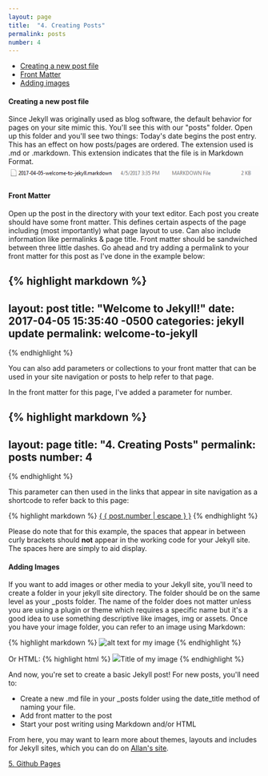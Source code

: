 ```yaml
---
layout: page
title:  "4. Creating Posts"
permalink: posts
number: 4
---
```

* [Creating a new post file](#new-file)
* [Front Matter](#front-matter)
* [Adding images](#images)

<h4 id="new-file">Creating a new post file</h4>
Since Jekyll was originally used as blog software, the default behavior for pages on your site mimic this. You'll see this with our "posts" folder. Open up this folder and you'll see two things:
Today's date begins the post entry. This has an effect on how posts/pages are ordered.
The extension used is .md or .markdown. This extension indicates that the file is in Markdown Format.

<img src="/img/directory.png">

<h4 id="front-matter">Front Matter</h4>
Open up the post in the directory with your text editor. Each post you create should have some front matter. This defines certain aspects of the page including (most importantly) what page layout to use. Can also include information like permalinks & page title. Front matter should be sandwiched between three little dashes. Go ahead and try adding a permalink to your front matter for this post as I've done in the example below:

{% highlight markdown %}
---
layout: post
title:  "Welcome to Jekyll!"
date:   2017-04-05 15:35:40 -0500
categories: jekyll update
permalink: welcome-to-jekyll
---
{% endhighlight %}

You can also add parameters or collections to your front matter that can be used in your site navigation or posts to help refer to that page.

In the front matter for this page, I've added a parameter for number. 

{% highlight markdown %}
---
layout: page
title:  "4. Creating Posts"
permalink: posts
number: 4
---
{% endhighlight %}

This parameter can then used in the links that appear in site navigation as a shortcode to refer back to this page:

{% highlight markdown %}
<a class="page-link" href="{ { post.url | relative_url } }">{ { post.number | escape } }</a></li>
{% endhighlight %}

Please do note that for this example, the spaces that appear in between curly brackets should <strong>not</strong> appear in the working code for your Jekyll site. The spaces here are simply to aid display.

<h4 id="images">Adding Images</h4>
If you want to add images or other media to your Jekyll site, you'll need to create a folder in your jekyll site directory. The folder should be on the same level as your _posts folder. The name of the folder does not matter unless you are using a plugin or theme which requires a specific name but it's a good idea to use something descriptive like images, img or assets. Once you have your image folder, you can refer to an image using Markdown:

{% highlight markdown %}
![alt text for my image](/images/my-image.jpg "Title of my image")
{% endhighlight %}

Or HTML:
{% highlight html %}
<img src="/images/my-image.jpg">Title of my image</img>
{% endhighlight %}

And now, you're set to create a basic Jekyll post! For new posts, you'll need to:
* Create a new .md file in your _posts folder using the date_title method of naming your file. 
* Add front matter to the post
* Start your post writing using Markdown and/or HTML

From here, you may want to learn more about themes, layouts and includes for Jekyll sites, which you can do on [Allan's site](https://allanberry.github.io/).

[5. Github Pages](/github-pages)